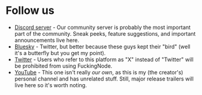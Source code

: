 # Follow us

- [Discord server](https://discord.gg/AA2jYAFNmq) - Our community server is probably the most important part of the community. Sneak peeks, feature suggestions, and important announcements live here.
- [Bluesky](https://bsky.app/profile/fknode.bsky.social) - Twitter, but better because these guys kept their "bird" (well it's a butterfly but you get my point).
- [Twitter](https://x.com/FuckingNode) - Users who refer to this platform as "X" instead of "Twitter" will be prohibited from using FuckingNode.
- [YouTube](https://youtube.com/watch?v=_lppvGYUXNk) - This one isn't really _our own_, as this is my (the creator's) personal channel and has unrelated stuff. Still, major release trailers will live here so it's worth noting.
